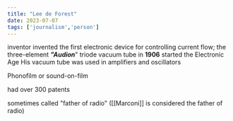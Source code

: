 ```yaml
---
title: "Lee de Forest"
date: 2023-07-07
tags: ['journalism','person']
---
```


inventor
invented the first electronic device for controlling current flow; the three-element ***"Audion***" triode vacuum tube in **1906**
started the Electronic Age
His vacuum tube was used in amplifiers and oscillators

Phonofilm or sound-on-film

had over 300 patents

sometimes called "father of radio" ([[Marconi]] is considered the father of radio)
